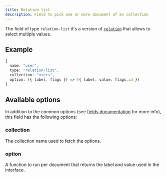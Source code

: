 ```yaml
---
title: Relation list
description: Field to pick one or more document of an collection
---
```


The field of type `relation-list` it's a version of [`relation`](./relation.md) that allows to select multiple values.

## Example

```ts
{
  name: "user",
  type: "relation-list",
  collection: "users",
  option: ({ label, flags }) => ({ label, value: flags.id })
}
```

## Available options

In addition to the common options (see
[fields documentation](./index.md#common-field-options) for more info), this
field has the following options:

### collection

The collection name used to fetch the options.

### option

A function to run per document that returns the label and value used in the interface.
